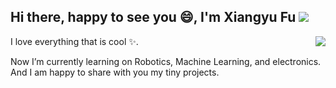 ## Hi there, happy to see you 😄, I'm Xiangyu Fu <a title="Hits" target="_blank" href="https://github.com/Xiangyu-Fu"><img src="https://hits.b3log.org/88250/hits.svg"></a>

<!--
**Xiangyu-Fu/Xiangyu-Fu** is a ✨ _special_ ✨ repository because its `README.md` (this file) appears on your GitHub profile.

Here are some ideas to get you started:

- 🔭 I’m currently working on ...
- 🌱 I’m currently learning ...
- 👯 I’m looking to collaborate on ...
- 🤔 I’m looking for help with ...
- 💬 Ask me about ...
- 📫 How to reach me: ...
- 😄 Pronouns: ...
- ⚡ Fun fact: ...
-->

<a href="https://github.com/anuraghazra/github-readme-stats">
  <img align="right" src="https://github-readme-stats.vercel.app/api?username=Xiangyu-Fu&hide=prs&count_private=true&show_icons=true&theme=graywhite&rank_icon=github" />
</a>

I love everything that is cool ✨.

Now I’m currently learning on Robotics, Machine Learning, and electronics. And I am happy to share with you my tiny projects.


  
